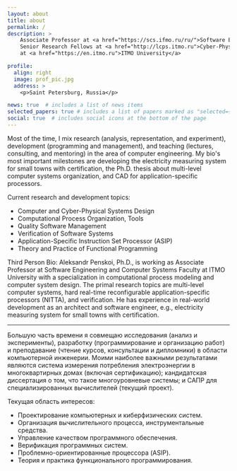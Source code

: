 ```yaml
---
layout: about
title: about
permalink: /
description: >
    Associate Professor at <a href="https://scs.ifmo.ru/ru/">Software Engineering and Computer Systems Faculty</a> <br/> 
    Senior Research Fellows at <a href="http://lcps.itmo.ru">Cyber-Physical System Laboratory</a> <br/> 
    at <a href="https://en.itmo.ru">ITMO University</a>

profile:
  align: right
  image: prof_pic.jpg
  address: >
    <p>Saint Petersburg, Russia</p>

news: true  # includes a list of news items
selected_papers: true # includes a list of papers marked as "selected={true}"
social: true  # includes social icons at the bottom of the page
---
```


Most of the time, I mix research (analysis, representation, and experiment), development (programming and management), and teaching (lectures, consulting, and mentoring) in the area of computer engineering. My bio's most important milestones are developing the electricity measuring system for small towns with certification, the Ph.D. thesis about multi-level computer systems organization, and CAD for application-specific processors.

Current research and development topics:

- Computer and Cyber-Physical Systems Design
- Computational Process Organization, Tools
- Quality Software Management
- Verification of Software Systems
- Application-Specific Instruction Set Processor (ASIP)
- Theory and Practice of Functional Programming

<div class="small">
  Third Person Bio: Aleksandr Penskoi, Ph.D., is working as Associate Professor at Software Engineering and Computer Systems Faculty at ITMO University with a specialization in computational process modeling and computer system design. The primal research topics are multi-level computer systems, hard real-time reconfigurable application-specific processors (NITTA), and verification. He has experience in real-world development as an architect and software engineer, e.g., electricity measuring system for small towns with certification.
</div>

---

Большую часть времени я совмещаю исследования (анализ и эксперименты), разработку (программирование и организацию работ) и преподавание (чтение курсов, консультации и дипломники) в области компьютерной инженерии. Моими наиболее важными результатами являются система измерения потребления электроэнергии в многоквартирных домах (включая сертификацию); кандидатская диссертация о том, что такое многоуровневые системы; и САПР для специализированных вычислителей (текущий проект).

Текущая область интересов:

- Проектирование компьютерных и киберфизических систем.
- Организация вычислительного процесса, инструментальные средства.
- Управление качеством программного обеспечения.
- Верификация программных систем.
- Проблемно-ориентированные процессора (ASIP).
- Теория и практика функционального программирования.
